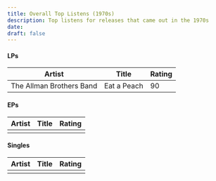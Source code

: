 ```yaml
---
title: Overall Top Listens (1970s)
description: Top listens for releases that came out in the 1970s
date: 
draft: false
---
```

#### LPs

| Artist                   | Title       | Rating |
| ------------------------ | ----------- | ------ |
| The Allman Brothers Band | Eat a Peach | 90     |
#### EPs

| Artist | Title | Rating |
| ------ | ----- | ------ |
|        |       |        |
#### Singles

| Artist | Title | Rating |
| ------ | ----- | ------ |
|        |       |        |



